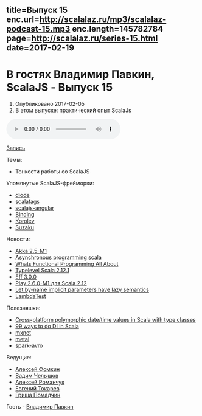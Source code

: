 title=Выпуск 15
enc.url=http://scalalaz.ru/mp3/scalalaz-podcast-15.mp3
enc.length=145782784
page=http://scalalaz.ru/series-15.html
date=2017-02-19
----
# В гостях Владимир Павкин, ScalaJS - Выпуск 15
1. Опубликовано 2017-02-05
2. В этом выпуске: практический опыт ScalaJs

<audio controls="" class="audio-panel">
    <source src="http://scalalaz.ru/mp3/scalalaz-podcast-15.mp3" type="audio/mpeg">
</audio>

[Запись](http://scalalaz.ru/mp3/scalalaz-podcast-15.mp3)

Темы:

- Тонкости работы со ScalaJS

Упомянутые ScalaJS-фрейморки:

- [diode](https://github.com/suzaku-io/diode)
- [scalatags](https://github.com/lihaoyi/scalatags)
- [scalajs-angular](https://github.com/greencatsoft/scalajs-angular)
- [Binding](https://github.com/ThoughtWorksInc/Binding.scala)
- [Korolev](https://github.com/fomkin/korolev)
- [Suzaku](http://suzaku.io)

Новости:

- [Akka 2.5-M1](http://akka.io/news/2017/01/26/akka-2.5-M1-released.html)
- [Asynchronous programming scala](https://alexn.org/blog/2017/01/30/asynchronous-programming-scala.html)
- [Whats Functional Programming All About](http://www.lihaoyi.com/post/WhatsFunctionalProgrammingAllAbout.html)
- [Typelevel Scala 2.12.1](https://github.com/typelevel/scala/blob/typelevel-readme/notes/2.12.1.md)
- [Eff 3.0.0](http://atnos-org.github.io/eff/)
- [Play 2.6.0-M1 для Scala 2.12](https://github.com/playframework/playframework/releases/tag/2.6.0-M1)
- [Let by-name implicit parameters have lazy semantics](https://github.com/lampepfl/dotty/issues/1998) 
- [LambdaTest](https://www.47deg.com/blog/introducing-lambdatest/?utm_content=buffer6e834&utm_medium=social&utm_source=twitter.com&utm_campaign=buffer)

Полезняшки:

- [Cross-platform polymorphic date/time values in Scala with type classes](http://pavkin.ru/cross-platform-polymorphic-datetime-values-in-scala-with-type-classes)
- [99 ways to do DI in Scala](https://github.com/davegurnell/99-ways-to-di)
- [mxnet](https://github.com/dmlc/mxnet)
- [metal](https://github.com/denisrosset/metal)
- [spark-avro](https://github.com/databricks/spark-avro)

Ведущие:

- [Алексей Фомкин](http://github.com/fomkin)
- [Вадим Челышов](http://github.com/dos65)
- [Алексей Романчук](http://github.com/13h3r)
- [Евгений Токарев](http://github.com/strobe)
- [Гриша Помадчин](https://github.com/pomadchin)

Гость - [Владимир Павкин](https://github.com/vpavkin)
